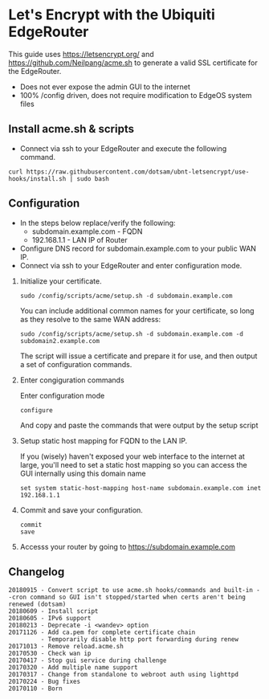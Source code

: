 # Let's Encrypt with the Ubiquiti EdgeRouter

This guide uses <https://letsencrypt.org/> and <https://github.com/Neilpang/acme.sh>
to generate a valid SSL certificate for the EdgeRouter.

* Does not ever expose the admin GUI to the internet
* 100% /config driven, does not require modification to EdgeOS system files

## Install acme.sh & scripts

* Connect via ssh to your EdgeRouter and execute the following command.
```
curl https://raw.githubusercontent.com/dotsam/ubnt-letsencrypt/use-hooks/install.sh | sudo bash
```

## Configuration

* In the steps below replace/verify the following:
  * subdomain.example.com - FQDN
  * 192.168.1.1 - LAN IP of Router
* Configure DNS record for subdomain.example.com to your public WAN IP.
* Connect via ssh to your EdgeRouter and enter configuration mode.

1. Initialize your certificate.

    ```
    sudo /config/scripts/acme/setup.sh -d subdomain.example.com
    ```

    You can include additional common names for your certificate, so long as they resolve to the same WAN address:
    
    ```
    sudo /config/scripts/acme/setup.sh -d subdomain.example.com -d subdomain2.example.com
    ```

    The script will issue a certificate and prepare it for use, and then output a set of configuration commands.

3. Enter congiguration commands

    Enter configuration mode
    
    ```
    configure
    ```
    
    And copy and paste the commands that were output by the setup script

2. Setup static host mapping for FQDN to the LAN IP.

    If you (wisely) haven't exposed your web interface to the internet at large, you'll need to set a static host mapping so you can access the GUI internally using this domain name

    ```
    set system static-host-mapping host-name subdomain.example.com inet 192.168.1.1
    ```

5. Commit and save your configuration.

    ```
    commit
    save
    ```

6. Accesss your router by going to <https://subdomain.example.com>

## Changelog

    20180915 - Convert script to use acme.sh hooks/commands and built-in --cron command so GUI isn't stopped/started when certs aren't being renewed (dotsam)
    20180609 - Install script
    20180605 - IPv6 support
    20180213 - Deprecate -i <wandev> option
    20171126 - Add ca.pem for complete certificate chain
             - Temporarily disable http port forwarding during renew
    20171013 - Remove reload.acme.sh
    20170530 - Check wan ip
    20170417 - Stop gui service during challenge
    20170320 - Add multiple name support
    20170317 - Change from standalone to webroot auth using lighttpd
    20170224 - Bug fixes
    20170110 - Born

